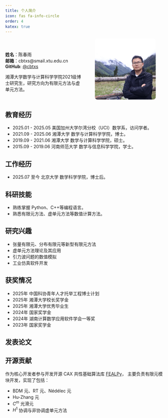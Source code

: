 ```yaml
---
title: 个人简介
icon: fas fa-info-circle
order: 4
katex: true
---
```


<link rel="stylesheet" href="/assets/katex/katex.min.css">
<script defer src="/assets/katex/katex.min.js">
</script>
<script defer src="/assets/katex/auto-render.js" onload="renderMathInElement(document.body);">
</script>

<div style="display: flex; gap: 20px; align-items: center;">
  <!-- 左侧文字信息 -->
  <div style="flex: 1;">
    <ul style="list-style-type: none; padding-left: 0;">
      <li><strong>姓名</strong>：陈春雨 </li>
      <li><strong>邮箱</strong>：cbtxs@smail.xtu.edu.cn</li>
      <li><strong>GitHub</strong>: <a href="https://github.com/cbtxs">@cbtxs</a></li>
    </ul>
        湘潭大学数学与计算科学学院2021级博士研究生，研究方向为有限元方法与虚单元方法。
  </div>
  <!-- 右侧照片 -->
  <div style="flex: 1; text-align: center;">
    <img src="/image/pic.jpg" alt="头像" style="max-width: 80%; border-radius: 8px;" />
  </div>
</div>

## 教育经历
- 2025.01 - 2025.05 美国加州大学尔湾分校（UCI）数学系，访问学者。
- 2021.09 - 2025.06 湘潭大学 数学与计算科学学院，博士。
- 2019.09 - 2021.06 湘潭大学 数学与计算科学学院，硕士。
- 2015.09 - 2019.06 河南师范大学 数学与信息科学学院，学士。

## 工作经历
- 2025.07 至今 北京大学 数学科学学院，博士后。

## 科研技能
- 熟练掌握 Python、C++等编程语言。
- 熟悉有限元方法、虚单元方法等数值计算方法。

## 研究兴趣
- 张量有限元、分布有限元等新型有限元方法
- 虚单元方法理论及其应用
- 引力波问题的数值模拟
- 工业仿真软件开发

## 获奖情况
- 2025年 中国科协青年人才托举工程博士计划
- 2025年 湘潭大学校长奖学金
- 2025年 湘潭大学优秀毕业生
- 2024年 国家奖学金
- 2024年 湖南计算数学应用软件学会一等奖
- 2023年 国家奖学金

## 发表论文

## 开源贡献
作为核心开发者参与开发开源 CAX 共性基础算法库 [FEALPy](https://github.com/weihuayi/fealpy)，
主要负责有限元模块开发，实现了包括：
- BDM 元、RT 元、Nédélec 元
- Hu-Zhang 元
- $C^m$ 光滑元
- $H^1$ 协调与非协调虚单元方法


<script>
// 确保KaTeX只渲染特定元素（可选）
document.addEventListener("DOMContentLoaded", function() {
    renderMathInElement(document.body, {
        delimiters: [
            {left: '$$', right: '$$', display: true},
            {left: '$', right: '$', display: false},
            {left: '\\(', right: '\\)', display: false},
            {left: '\\[', right: '\\]', display: true}
        ],
        throwOnError: false
    });
});
</script>
